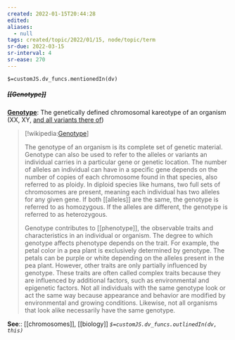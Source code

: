 ```yaml
---
created: 2022-01-15T20:44:28 
edited: 
aliases:
  - null
tags: created/topic/2022/01/15, node/topic/term
sr-due: 2022-03-15
sr-interval: 4
sr-ease: 270
---
```

`$=customJS.dv_funcs.mentionedIn(dv)`

##### <s class="topic-title">[[Genotype]]</s>

**[Genotype](https://en.wikipedia.org/wiki/Genotype)**: The genetically defined chromosomal kareotype of an organism (XX, XY, [and all variants there of](https://twitter.com/sciencevet2/status/1035250518870900737?lang=en))

> [!wikipedia:[Genotype](https://en.wikipedia.org/wiki/Genotype)]
> 
> The genotype of an organism is its complete set of genetic material. Genotype can also be used to refer to the alleles or variants an individual carries in a particular gene or genetic location. The number of alleles an individual can have in a specific gene depends on the number of copies of each chromosome found in that species, also referred to as ploidy. In diploid species like humans, two full sets of chromosomes are present, meaning each individual has two alleles for any given gene. If both [[alleles]] are the same, the genotype is referred to as homozygous. If the alleles are different, the genotype is referred to as heterozygous.
> 
> Genotype contributes to [[phenotype]], the observable traits and characteristics in an individual or organism. The degree to which genotype affects phenotype depends on the trait. For example, the petal color in a pea plant is exclusively determined by genotype. The petals can be purple or white depending on the alleles present in the pea plant. However, other traits are only partially influenced by genotype. These traits are often called complex traits because they are influenced by additional factors, such as environmental and epigenetic factors. Not all individuals with the same genotype look or act the same way because appearance and behavior are modified by environmental and growing conditions. Likewise, not all organisms that look alike necessarily have the same genotype.
> 


**See**:: [[chromosomes]], [[biology]]
*`$=customJS.dv_funcs.outlinedIn(dv, this)`*